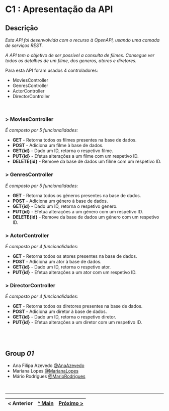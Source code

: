 # C1 : Apresentação da API

## Descrição

_Esta API foi desenvolvida com o recurso à OpenAPI, usando uma camada de serviços REST._

_A API tem o objetivo de ser possível a consulta de filmes. Consegue ver todos os detalhes de um filme, dos generos, atores e diretores._

Para esta API foram usados 4 controladores:
* MoviesController
* GenresController
* ActorController
* DirectorController

<br>

### > **MoviesController**
_É composto por 5 funcionalidades:_
* **GET** - Retorna todos os filmes presentes na base de dados.
* **POST** - Adiciona um filme à base de dados.
* **GET{id}** - Dado um ID, retorna o respetivo filme.
* **PUT{id}** - Efetua alterações a um filme com um respetivo ID.
* **DELETE{id}** - Remove da base de dados um filme com um respetivo ID. 

### > **GenresController**
_É composto por 5 funcionalidades:_
* **GET** - Retorna todos os géneros presentes na base de dados.
* **POST** - Adiciona um género à base de dados.
* **GET{id}** - Dado um ID, retorna o respetivo genero.
* **PUT{id}** - Efetua alterações a um género com um respetivo ID.
* **DELETE{id}** - Remove da base de dados um género com um respetivo ID. 

### > **ActorController**
_É composto por 4 funcionalidades:_
* **GET** - Retorna todos os atores presentes na base de dados.
* **POST** - Adiciona um ator à base de dados.
* **GET{id}** - Dado um ID, retorna o respetivo ator.
* **PUT{id}** - Efetua alterações a um ator com um respetivo ID.


### > **DirectorController**
_É composto por 4 funcionalidades:_
* **GET** - Retorna todos os diretores presentes na base de dados.
* **POST** - Adiciona um diretor à base de dados.
* **GET{id}** - Dado um ID, retorna o respetivo diretor.
* **PUT{id}** - Efetua alterações a um diretor com um respetivo ID.

<br>
<br>

## Group _01_


* Ana Filipa Azevedo [@AnaAzevedo](https://github.com/AnaAzevedo2) 
* Mariana Lopes [@MarianaLopes](https://github.com/marlope02) 
* Mário Rodrigues [@MarioRodrigues](https://github.com/MarioRodrigues2304)

<br>

---

|< Anterior | [^ Main](../../../) | [Próximo >](c2.md)
:--- | :---: | ---: 

